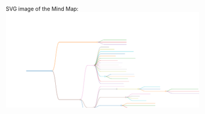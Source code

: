 SVG image of the Mind Map: ![SVG image](/Machine_Learning_Specialization/Machine%20Learning%20Specialization%202022.svg)
